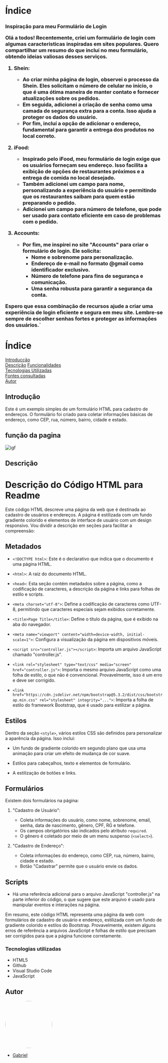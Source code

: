 # Índice
<h3>Inspiração para meu Formulário de Login

Olá a todos! Recentemente, criei um formulário de login com algumas características inspiradas em sites populares. Quero compartilhar um resumo do que incluí no meu formulário, obtendo ideias valiosas desses serviços.

1. Shein:
   - Ao criar minha página de login, observei o processo da Shein. Eles solicitam o número de celular no início, o que é uma ótima maneira de manter contato e fornecer atualizações sobre os pedidos.
   - Em seguida, adicionei a criação de senha como uma camada de segurança extra para a conta. Isso ajuda a proteger os dados do usuário.
   - Por fim, incluí a opção de adicionar o endereço, fundamental para garantir a entrega dos produtos no local correto.

2. iFood:
   - Inspirado pelo iFood, meu formulário de login exige que os usuários forneçam seu endereço. Isso facilita a exibição de opções de restaurantes próximos e a entrega de comida no local desejado.
   - Também adicionei um campo para nome, personalizando a experiência do usuário e permitindo que os restaurantes saibam para quem estão preparando o pedido.
   - Adicionei um campo para número de telefone, que pode ser usado para contato eficiente em caso de problemas com o pedido.

3. Accounts:
   - Por fim, me inspirei no site "Accounts" para criar o formulário de login. Ele solicita:
     - Nome e sobrenome para personalização.
     - Endereço de e-mail no formato @gmail como identificador exclusivo.
     - Número de telefone para fins de segurança e comunicação.
     - Uma senha robusta para garantir a segurança da conta.

Espero que essa combinação de recursos ajude a criar uma experiência de login eficiente e segura em meu site. Lembre-se sempre de escolher senhas fortes e proteger as informações dos usuários.`
</h3>

# Índice
[Introducção](#introduc%C3%A7%C3%A3o)   
[Descrição](#descri%C3%A7%C3%A3o)
[Funcionalidades](#funcionalidades)  
[Tecnologias Utilizadas](#tecnologias-utilizadas)  
[Fontes consultadas](#fontes-consultadas)  
[Autor](https://github.com/miguelitto16/Calendario#autor)  

## Introdução

Este é um exemplo simples de um formulário HTML para cadastro de endereços. O formulário foi criado para coletar informações básicas de endereço, como CEP, rua, número, bairro, cidade e estado.
## função da pagina
![igf](giflogin.gif)
## Descrição
# Descrição do Código HTML para Readme

Este código HTML descreve uma página da web que é destinada ao cadastro de usuários e endereços. A página é estilizada com um fundo gradiente colorido e elementos de interface de usuário com um design responsivo. Vou dividir a descrição em seções para facilitar a compreensão:

## Metadados

- `<!DOCTYPE html>`: Este é o declarativo que indica que o documento é uma página HTML.

- `<html>`: A raiz do documento HTML.

- `<head>`: Esta seção contém metadados sobre a página, como a codificação de caracteres, a descrição da página e links para folhas de estilo e scripts.

- `<meta charset="utf-8">`: Define a codificação de caracteres como UTF-8, permitindo que caracteres especiais sejam exibidos corretamente.

- `<title>Page Title</title>`: Define o título da página, que é exibido na aba do navegador.

- `<meta name="viewport" content="width=device-width, initial-scale=1">`: Configura a visualização da página em dispositivos móveis.

- `<script src="controller.js"></script>`: Importa um arquivo JavaScript chamado "controller.js".

- `<link rel="stylesheet" type="text/css" media="screen" href="controller.js">`: Importa o mesmo arquivo JavaScript como uma folha de estilo, o que não é convencional. Provavelmente, isso é um erro e deve ser corrigido.

- `<link href="https://cdn.jsdelivr.net/npm/bootstrap@5.3.2/dist/css/bootstrap.min.css" rel="stylesheet" integrity="...">`: Importa a folha de estilo do framework Bootstrap, que é usado para estilizar a página.

## Estilos

Dentro da seção `<style>`, vários estilos CSS são definidos para personalizar a aparência da página. Isso inclui:

- Um fundo de gradiente colorido em segundo plano que usa uma animação para criar um efeito de mudança de cor suave.

- Estilos para cabeçalhos, texto e elementos de formulário.

- A estilização de botões e links.

## Formulários

Existem dois formulários na página:

1. "Cadastro de Usuário":
   - Coleta informações do usuário, como nome, sobrenome, email, senha, data de nascimento, gênero, CPF, RG e telefone.
   - Os campos obrigatórios são indicados pelo atributo `required`.
   - O gênero é coletado por meio de um menu suspenso (`<select>`).

2. "Cadastro de Endereço":
   - Coleta informações do endereço, como CEP, rua, número, bairro, cidade e estado.
   - Botão "Cadastrar" permite que o usuário envie os dados.

## Scripts

- Há uma referência adicional para o arquivo JavaScript "controller.js" na parte inferior do código, o que sugere que este arquivo é usado para manipular eventos e interações na página.

Em resumo, este código HTML representa uma página da web com formulários de cadastro de usuário e endereço, estilizada com um fundo de gradiente colorido e estilos do Bootstrap. Provavelmente, existem alguns erros de referência a arquivos JavaScript e folhas de estilo que precisam ser corrigidos para que a página funcione corretamente.
### Tecnologias utilizadas
* HTML5
* Github
* Visual Studio Code
* JavaScript
## Autor

<img style="border-radius: 50%" src="https://avatars.githubusercontent.com/u/129859768?s=400&u=7c667a43f04683d37a962d0d62cbe409a6897bea&v=4" width="150px">

* [Gabriel](https://github.com/Braboalenda04)